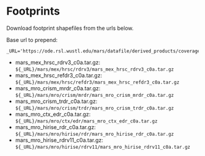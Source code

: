 # Footprints

Download footprint shapefiles from the urls below.

Base url to prepend:
```
_URL='https://ode.rsl.wustl.edu/mars/datafile/derived_products/coverageshapefiles'
```

- mars_mex_hrsc_rdrv3_c0a.tar.gz: `${_URL}/mars/mex/hrsc/rdrv3/mars_mex_hrsc_rdrv3_c0a.tar.gz`
- mars_mex_hrsc_refdr3_c0a.tar.gz: `${_URL}/mars/mex/hrsc/refdr3/mars_mex_hrsc_refdr3_c0a.tar.gz`
- mars_mro_crism_mrdr_c0a.tar.gz: `${_URL}/mars/mro/crism/mrdr/mars_mro_crism_mrdr_c0a.tar.gz`
- mars_mro_crism_trdr_c0a.tar.gz: `${_URL}/mars/mro/crism/trdr/mars_mro_crism_trdr_c0a.tar.gz`
- mars_mro_ctx_edr_c0a.tar.gz: `${_URL}/mars/mro/ctx/edr/mars_mro_ctx_edr_c0a.tar.gz`
- mars_mro_hirise_rdr_c0a.tar.gz: `${_URL}/mars/mro/hirise/rdr/mars_mro_hirise_rdr_c0a.tar.gz`
- mars_mro_hirise_rdrv11_c0a.tar.gz: `${_URL}/mars/mro/hirise/rdrv11/mars_mro_hirise_rdrv11_c0a.tar.gz`
